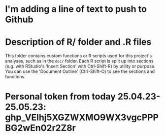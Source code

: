 # I'm adding a line of text to push to Github

# Description of R/ folder and .R files

This folder contains custom functions or R scripts used for this project's
analyses, such as in the `doc/` folder. Each R script is split up into
sections (e.g. with RStudio's 'Insert Section' with Ctrl-Shift-R) by
utility or purpose. You can use the 'Document Outline' (Ctrl-Shift-O)
to see the sections and functions.

# Personal token from today 25.04.23-25.05.23: 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
